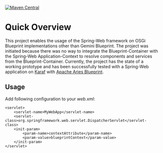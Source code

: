 [![Maven Central](https://img.shields.io/maven-central/v/ch.sourcepond.spring/spring-web-blueprint.svg)](https://maven-badges.herokuapp.com/maven-central/ch.sourcepond.spring/spring-web-blueprint)

# Quick Overview
This project enables the usage of the Spring-Web framework on OSGi Blueprint implementations other than Gemini Blueprint.
The project was initiated because there was no way to integrate the Blueprint-Container with the Spring-Web Application-Context
to resolve components and services from the Blueprint-Container. Currently, the project has the state of a working
prototype and has been successfully tested with a Spring-Web application on [Karaf](http://karaf.apache.org) with
[Apache Aries Blueprint](http://aries.apache.org/modules/blueprint.html).

## Usage
Add following configuration to your *web.xml*:
```
<servlet>
    <servlet-name>MyWebApp</servlet-name>
    <servlet-class>org.springframework.web.servlet.DispatcherServlet</servlet-class>
    <init-param>
        <param-name>contextAttribute</param-name>
        <param-value>blueprintContext</param-value>
    </init-param>
</servlet>
```
